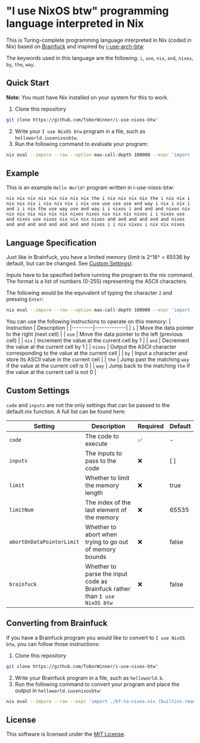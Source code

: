 # "I use NixOS btw" programming language interpreted in Nix

This is Turing-complete programming language interpreted in Nix (coded in Nix) based on [Brainfuck](https://en.wikipedia.org/wiki/Brainfuck) and inspired by [i-use-arch-btw](https://github.com/overmighty/i-use-arch-btw)

The keywords used in this language are the following: `i`, `use`, `nix`, `and`, `nixos`, `by`, `the`, `way`.

## Quick Start

**Note:** You must have Nix installed on your system for this to work.

1. Clone this repository
```bash
git clone https://github.com/ToborWinner/i-use-nixos-btw"
```
2. Write your `I use NixOS btw` program in a file, such as `helloworld.iusenixosbtw`.
3. Run the following command to evaluate your program:
```bash
nix eval --impure --raw --option max-call-depth 100000 --expr 'import ./. { code = (builtins.readFile ./helloworld.iusenixosbtw); }'
```

## Example
This is an example `Hello World!` program written in i-use-nixos-btw:
```
nix nix nix nix nix nix nix nix the i nix nix nix nix the i nix nix i nix nix nix i nix nix nix i nix use use use use and way i nix i nix i and i i nix the use way use and way i i nixos i and and and nixos nix nix nix nix nix nix nix nixos nixos nix nix nix nixos i i nixos use and nixos use nixos nix nix nix nixos and and and and and and nixos and and and and and and and and nixos i i nix nixos i nix nix nixos
```

## Language Specification

Just like in Brainfuck, you have a limited memory (limit is 2^16^ = 65536 by default, but can be changed. See [Custom Settings](#custom-settings)).

Inputs have to be specified before running the program to the nix command. The format is a list of numbers (0-255) representing the ASCII characters.

The following would be the equivalent of typing the character `2` and pressing `Enter`:
```bash
nix eval --impure --raw --option max-call-depth 100000 --expr 'import ./. { code = (builtins.readFile ./helloworld.iusenixosbtw); inputs = [ 50 10 ]; }'
```

You can use the following instructions to operate on this memory:
| Instruction | Description |
|---------|-------------|
| `i` | Move the data pointer to the right (next cell) |
| `use` | Move the data pointer to the left (previous cell) |
| `nix` | Increment the value at the current cell by 1 |
| `and` | Decrement the value at the current cell by 1 |
| `nixos` | Output the ASCII character corresponding to the value at the current cell |
| `by` | Input a character and store its ASCII value in the current cell |
| `the` | Jump past the matching `way` if the value at the current cell is 0 |
| `way` | Jump back to the matching `the` if the value at the current cell is not 0 |

## Custom Settings

`code` and `inputs` are not the only settings that can be passed to the default.nix function.
A full list can be found here:

| Setting | Description | Required | Default |
|---------|-------------|--|--|
| `code` | The code to execute | ✅ | - |
| `inputs` | The inputs to pass to the code | ❌ | [ ] |
| `limit` | Whether to limit the memory length | ❌ | true |
| `limitNum` | The index of the last element of the memory | ❌ | 65535 |
| `abortOnDataPointerLimit` | Whether to abort when trying to go out of memory bounds | ❌ | false |
| `brainfuck` | Whether to parse the input code as Brainfuck rather than `I use NixOS btw` | ❌ | false |

## Converting from Brainfuck

If you have a Brainfuck program you would like to convert to `I use NixOS btw`, you can follow those instructions:

1. Clone this repository
```bash
git clone https://github.com/ToborWinner/i-use-nixos-btw"
```
2. Write your Brainfuck program in a file, such as `helloworld.b`.
3. Run the following command to convert your program and place the output in `helloworld.iusenixosbtw`:
```bash
nix eval --impure --raw --expr 'import ./bf-to-nixos.nix (builtins.readFile ./helloworld.b)' > helloworld.iusenixosbtw
```

## License
This software is licensed under the [MIT License](https://github.com/ToborWinner/i-use-nixos-btw/blob/master/LICENSE).
